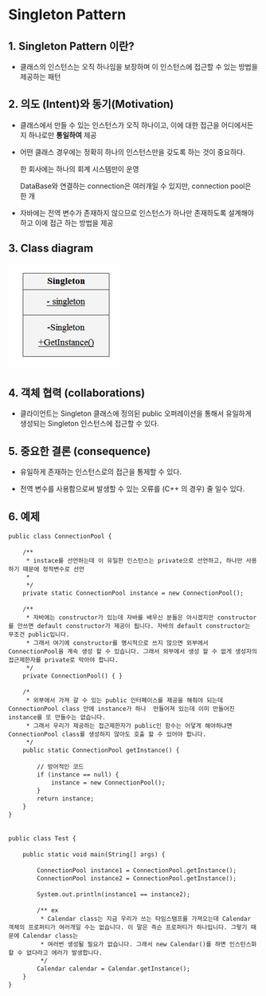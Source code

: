 # Singleton Pattern

## 1. Singleton Pattern 이란?

- 클래스의 인스턴스는 오직 하나임을 보장하며 이 인스턴스에 접근할 수 있는 방법을 제공하는 패턴

## 2. 의도 (Intent)와 동기(Motivation)

-  클래스에서 만들 수 있는 인스턴스가 오직 하나이고, 이에 대한 접근을 어디에서든지 하나로만 **통일하여** 제공

- 어떤 클래스 경우에는 정확히 하나의 인스턴스만을 갖도록 하는 것이 중요하다.

    한 회사에는 하나의 회계 시스템만이 운영

    DataBase와 연결하는 connection은 여러개일 수 있지만, connection pool은 한 개

- 자바에는 전역 변수가 존재하지 않으므로 인스턴스가 하나만 존재하도록 설계해야 하고 이에 접근 하는 방법을 제공

## 3. Class diagram

![singleton](https://github.com/ADRENALINEGENERATOR/DesignPattern-Java/blob/master/img/Singleton.png)


## 4. 객체 협력 (collaborations)

- 클라이언트는 Singleton 클래스에 정의된 public 오퍼레이션을 통해서 유일하게 생성되는 Singleton 인스턴스에 접근할 수 있다.

## 5. 중요한 결론 (consequence)

- 유일하게 존재하는 인스턴스로의 접근을 통제할 수 있다.

- 전역 변수를 사용함으로써 발생할 수 있는 오류를 (C++ 의 경우) 줄 일수 있다.

## 6. 예제 

```
public class ConnectionPool {
	
	/**
	 * instace를 선언하는데 이 유일한 인스턴스는 private으로 선언하고, 하나만 사용하기 때문에 정적변수로 선언
	 * 
	 */
	private static ConnectionPool instance = new ConnectionPool();
	
	/**
	 * 자바에는 constructor가 있는데 자바를 배우신 분들은 아시겠지만 constructor를 안쓰면 default constructor가 제공이 됩니다. 자바의 default constructor는 무조건 public입니다.
	 * 그래서 여기에 constructor를 명시적으로 쓰지 않으면 외부에서 ConnectionPool을 계속 생성 할 수 있습니다. 그래서 외부에서 생성 할 수 없게 생성자의 접근제한자를 private로 막아야 합니다.
	 */
	private ConnectionPool() { }
	
	/*
	 * 외부에서 가져 갈 수 있는 public 인터페이스를 제공을 해줘야 되는데 ConnectionPool class 안에 instance가 하나  만들어져 있는데 이미 만들어진 instance를 또 만들수는 없습니다.
	 * 그래서 우리가 제공하는 접근제한자가 public인 함수는 어덯게 해야하냐면 ConnectionPool class를 생성하지 않아도 호출 할 수 있어야 합니다.
	 */
	public static ConnectionPool getInstance() {
		
		// 방어적인 코드
		if (instance == null) {
			instance = new ConnectionPool();
		}
		return instance;
	}
}


public class Test {

	public static void main(String[] args) {
		
		ConnectionPool instance1 = ConnectionPool.getInstance();
		ConnectionPool instance2 = ConnectionPool.getInstance();
		
		System.out.println(instance1 == instance2);
			
		/** ex
		 * Calendar class는 지금 우리가 쓰는 타임스탬프를 가져오는데 Calendar 객체의 프로퍼티가 여러개일 수는 없습니다. 이 말은 즉슨 프로퍼티가 하나입니다. 그렇기 때문에 Calendar class는
		 * 여러번 생성될 필요가 없습니다. 그래서 new Calendar()를 하면 인스턴스화 할 수 없다라고 에러가 발생합니다.
		 */
		Calendar calendar = Calendar.getInstance();
	}
}
```
